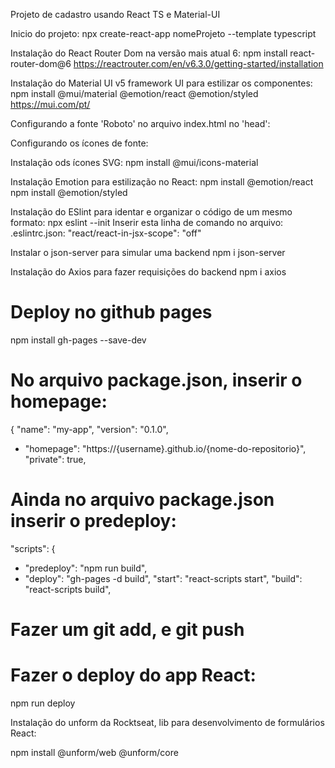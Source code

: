 Projeto de cadastro usando React TS e Material-UI

Inicio do projeto:
npx create-react-app nomeProjeto --template typescript

Instalação do React Router Dom na versão mais atual 6:
npm install react-router-dom@6
https://reactrouter.com/en/v6.3.0/getting-started/installation

Instalação do Material UI v5 framework UI para estilizar os componentes:
npm install @mui/material @emotion/react @emotion/styled
https://mui.com/pt/

Configurando a fonte 'Roboto' no arquivo index.html no 'head':

<link
  rel="stylesheet"
  href="https://fonts.googleapis.com/css?family=Roboto:300,400,500,700&display=swap"
/>

Configurando os ícones de fonte:

<link
  rel="stylesheet"
  href="https://fonts.googleapis.com/icon?family=Material+Icons"
/>

Instalação ods ícones SVG:
npm install @mui/icons-material

Instalação Emotion para estilização no React:
npm install @emotion/react
npm install @emotion/styled

Instalação do ESlint para identar e organizar o código de um mesmo formato:
npx eslint --init
Inserir esta linha de comando no arquivo: .eslintrc.json:
"react/react-in-jsx-scope": "off" 

Instalar o json-server para simular uma backend
npm i json-server

Instalação do Axios para fazer requisições do backend
npm i axios

# Deploy no github pages

npm install gh-pages --save-dev

# No arquivo package.json, inserir o homepage:

{
  "name": "my-app",
  "version": "0.1.0",
+ "homepage": "https://{username}.github.io/{nome-do-repositorio}",
  "private": true,

# Ainda no arquivo package.json inserir o predeploy:

"scripts": {
+   "predeploy": "npm run build",
+   "deploy": "gh-pages -d build",
    "start": "react-scripts start",
    "build": "react-scripts build",

# Fazer um git add, e git push

# Fazer o deploy do app React:

npm run deploy

Instalação do unform da Rocktseat, lib para desenvolvimento de formulários React:

npm install @unform/web @unform/core